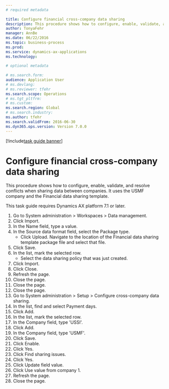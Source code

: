 ```yaml
--- 
# required metadata 
 
title: Configure financial cross-company data sharing
description: This procedure shows how to configure, enable, validate, and resolve conflicts when sharing data between companies. 
author: TonyaFehr 
manager: AnnBe 
ms.date: 06/22/2016
ms.topic: business-process 
ms.prod:  
ms.service: dynamics-ax-applications 
ms.technology:  
 
# optional metadata 
 
# ms.search.form:   
audience: Application User 
# ms.devlang:  
# ms.reviewer: tfehr 
ms.search.scope: Operations 
# ms.tgt_pltfrm:  
# ms.custom:  
ms.search.region: Global
# ms.search.industry: 
ms.author: tfehr 
ms.search.validFrom: 2016-06-30 
ms.dyn365.ops.version: Version 7.0.0 
---
```


[!include[task guide banner](../../includes/task-guide-banner.md)]

# Configure financial cross-company data sharing

This procedure shows how to configure, enable, validate, and resolve conflicts when sharing data between companies. It uses the USMF company and the Financial data sharing template.



This task guide requires Dynamics AX platform 7.1 or later.

1. Go to System administration > Workspaces > Data management.
2. Click Import.
3. In the Name field, type a value.
4. In the Source data format field, select the Package type.
    * Click Upload. Navigate to the location of the Financial data sharing template package file and select that file.  
5. Click Save.
6. In the list, mark the selected row.
    * Select the data sharing policy that was just created.  
7. Click Import.
8. Click Close.
9. Refresh the page.
10. Close the page.
11. Close the page.
12. Close the page.
13. Go to System administration > Setup > Configure cross-company data sharing.
14. In the list, find and select Payment days.
15. Click Add.
16. In the list, mark the selected row.
17. In the Company field, type 'USSI'.
18. Click Add.
19. In the Company field, type 'USMF'.
20. Click Save.
21. Click Enable.
22. Click Yes.
23. Click Find sharing issues.
24. Click Yes.
25. Click Update field value.
26. Click Use value from company 1.
27. Refresh the page.
28. Close the page.

